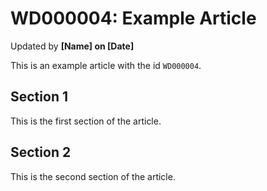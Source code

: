 # WD000004: Example Article #
Updated by **[Name] on [Date]**

This is an example article with the id `WD000004`.

## Section 1

This is the first section of the article.

## Section 2

This is the second section of the article.
